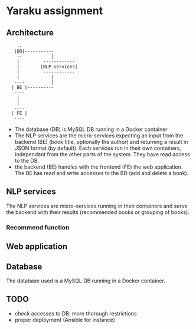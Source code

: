 # Yaraku assignment

## Architecture

``` 
    --
   |DB|-----------
    --           |
    |         ------------
    |        |NLP services|
    |         ------------ 
    |            |
   ----          |
  | BE |----------  
   ----  
    |
    |
   ----
  | FE |
   ----
```
- The database (DB) is MySQL DB running in a Docker container
- The NLP services are the micro-services expecting an input from the backend
(BE) (book title, optionally the author) and returning a result in JSON format
(by default). Each services run in their own containers, independant from the 
other parts of the system. They have read access to the DB.
- the backend (BE) handles with the frontend (FE) the web application. The BE 
has read and write accesses to the BD (add and delete a book). 

## NLP services
The NLP services are micro-services running in their containers and serve the
backend with their results (recommended books or grouping of books).

### Recommend function

## Web application


## Database
The database used is a MySQL DB running in a Docker container.


## TODO
- check accesses to DB: more thorough restrictions
- proper deployment (Ansible for instance)
